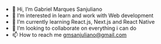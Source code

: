 - 👋 Hi, I’m Gabriel Marques Sanjuliano
- 👀 I’m interested in learn and work with Web development
- 🌱 I’m currently learning React.js, Next.js and React Native
- 💞️ I’m looking to collaborate on everything i can do
- 📫 How to reach me gmsanjuliano@gmail.com
